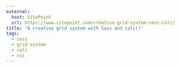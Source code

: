 ```yaml
---
external:
  host: SitePoint
  url: https://www.sitepoint.com/creative-grid-system-sass-calc/
title: "A creative grid system with Sass and calc()"
tags:
  - sass
  - grid system
  - calc
  - css
---
```

